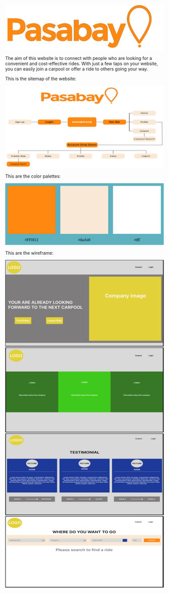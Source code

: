 
![logo](src/assets/pasabay-orange-logo.png)

The aim of this website is to connect with people who are looking for a convenient and cost-effective rides. With just a few taps on your website, you can easily join a carpool or offer a ride to others going your way.

This is the sitemap of the website:

![sitemap](src/assets/sitemap.png)

This are the color palettes:

![color palette](src/assets/palette.png)

This are the wireframe:

![wireframe1](src/assets/wireframe1.png)
![wireframe2](src/assets/wireframe2.png)
![wireframe3](src/assets/wireframe3.png)
![wireframe4](src/assets/wireframe4.png)

